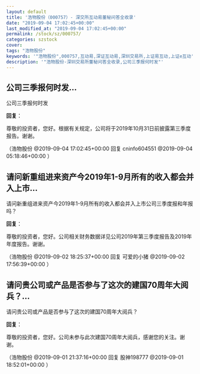 ```yaml
---
layout: default
title: '浩物股份（000757）- 深交所互动易董秘问答全收录'
date: "2019-09-04 17:02:45+00:00"
last_modified_at: "2019-09-04 17:02:45+00:00"
permalink: /stock/sz/000757/
categories: szstock
cover: 
tags: "浩物股份"
keywords: '"浩物股份",000757,互动易,深证互动易,深圳交易所,上证易互动,上证e互动'
description: '"浩物股份-深圳交易所董秘问答全收录,公司三季报何时发"'
---
```


## 公司三季报何时发...

公司三季报何时发

**回复**：

尊敬的投资者，您好。根据有关规定，公司将于2019年10月31日前披露第三季度报告。谢谢。 

（浩物股份  @2019-09-04 17:02:45+00:00 回复 cninfo604551  @2019-09-04 05:18:46+00:00 ）

## 请问新重组进来资产今2019年1-9月所有的收入都会并入上市...

请问新重组进来资产今2019年1-9月所有的收入都会并入上市公司三季度报和年报吗？

**回复**：

尊敬的投资者，您好。公司相关财务数据详见公司2019年第三季度报告及2019年年度报告。谢谢。 

（浩物股份  @2019-09-02 18:25:37+00:00 回复 可爱的小猪  @2019-09-02 17:56:39+00:00 ）

## 请问贵公司或产品是否参与了这次的建国70周年大阅兵？...

请问贵公司或产品是否参与了这次的建国70周年大阅兵？

**回复**：

尊敬的投资者，您好。公司未参与此次建国70周年大阅兵，感谢您的关注。谢谢。 

（浩物股份  @2019-09-01 21:37:16+00:00 回复 股神198777  @2019-09-01 18:52:01+00:00 ）

